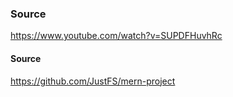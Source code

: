 ### Source
https://www.youtube.com/watch?v=SUPDFHuvhRc

#### Source
https://github.com/JustFS/mern-project
